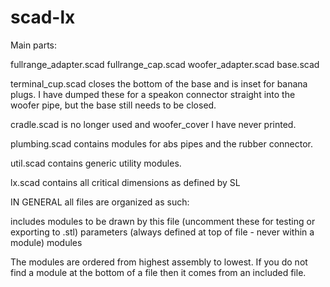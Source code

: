 # scad-lx

Main parts:

fullrange_adapter.scad
fullrange_cap.scad
woofer_adapter.scad
base.scad

terminal_cup.scad closes the bottom of the base and is inset for banana plugs. I have dumped these for a speakon connector straight into the woofer pipe, but the base still needs to be closed.

cradle.scad is no longer used and woofer_cover I have never printed.

plumbing.scad contains modules for abs pipes and the rubber connector.

util.scad contains generic utility modules.

lx.scad contains all critical dimensions as defined by SL

IN GENERAL all files are organized as such:

includes
modules to be drawn by this file (uncomment these for testing or exporting to .stl)
parameters (always defined at top of file - never within a module)
modules

The modules are ordered from highest assembly to lowest. If you do not find a module at the bottom of a file then it comes from an included file.






